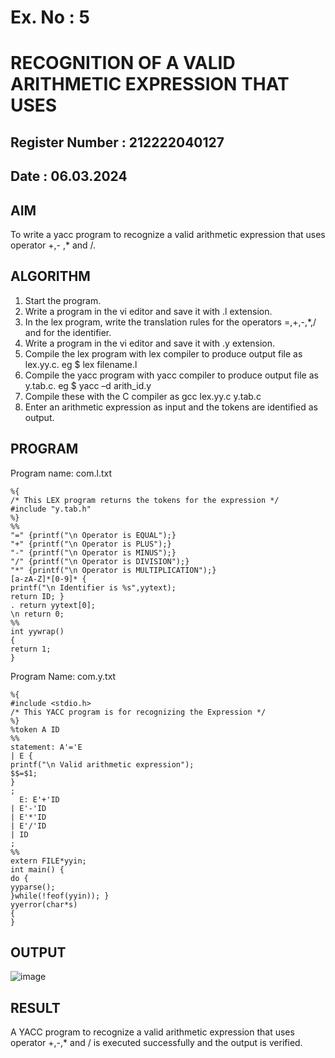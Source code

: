 # Ex. No : 5	
# RECOGNITION OF A VALID ARITHMETIC EXPRESSION THAT USES
## Register Number : 212222040127

## Date : 06.03.2024

## AIM   
To write a yacc program to recognize a valid arithmetic expression that uses operator +,- ,* and /.

## ALGORITHM
1.	Start the program.
2.	Write a program in the vi editor and save it with .l extension.
3.	In the lex program, write the translation rules for the operators =,+,-,*,/ and for the identifier.
4.	Write a program in the vi editor and save it with .y extension.
5.	Compile the lex program with lex compiler to produce output file as lex.yy.c. eg $ lex filename.l
6.	Compile the yacc program with yacc compiler to produce output file as y.tab.c. eg $ yacc –d arith_id.y
7.	Compile these with the C compiler as gcc lex.yy.c y.tab.c
8.	Enter an arithmetic expression as input and the tokens are identified as output.

## PROGRAM

Program name: com.l.txt

```
%{ 
/* This LEX program returns the tokens for the expression */ 
#include "y.tab.h" 
%} 
%% 
"=" {printf("\n Operator is EQUAL");} 
"+" {printf("\n Operator is PLUS");} 
"-" {printf("\n Operator is MINUS");} 
"/" {printf("\n Operator is DIVISION");} 
"*" {printf("\n Operator is MULTIPLICATION");} 
[a-zA-Z]*[0-9]* { 
printf("\n Identifier is %s",yytext); 
return ID; } 
. return yytext[0]; 
\n return 0; 
%% 
int yywrap() 
{ 
return 1; 
}
```

Program Name: com.y.txt

```
%{ 
#include <stdio.h> 
/* This YACC program is for recognizing the Expression */ 
%} 
%token A ID 
%% 
statement: A'='E 
| E { 
printf("\n Valid arithmetic expression"); 
$$=$1; 
} 
; 
  E: E'+'ID 
| E'-'ID 
| E'*'ID 
| E'/'ID 
| ID 
; 
%% 
extern FILE*yyin; 
int main() { 
do { 
yyparse(); 
}while(!feof(yyin)); } 
yyerror(char*s) 
{ 
}
```

## OUTPUT 

![image](https://github.com/HamsiniKannan/19CS409-Compiler-Design-Lab/assets/119393929/71c767c4-ce7a-4058-8846-1eb825b892e6)


## RESULT
A YACC program to recognize a valid arithmetic expression that uses operator +,-,* and / is executed successfully and the output is verified.
